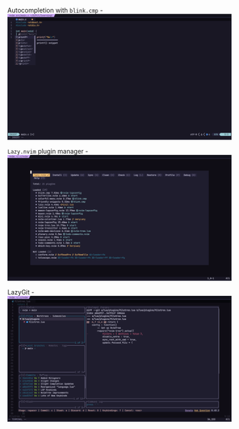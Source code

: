Autocompletion with `blink.cmp` -
![Autocompletion](./images/autocompletion.png "Autocompletion")

`Lazy.nvim` plugin manager -
![Lazy.nvim](./images/lazy_plugin_manager.png "Lazy Plugin Manager")

LazyGit -
![LazyGit](./images/lazygit.png)
